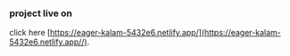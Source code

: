 ### project live on

click here [https://eager-kalam-5432e6.netlify.app/](https://eager-kalam-5432e6.netlify.app//).
